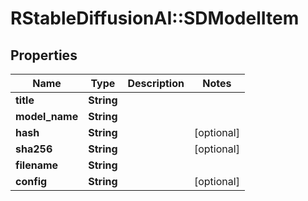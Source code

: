 # RStableDiffusionAI::SDModelItem

## Properties
Name | Type | Description | Notes
------------ | ------------- | ------------- | -------------
**title** | **String** |  | 
**model_name** | **String** |  | 
**hash** | **String** |  | [optional] 
**sha256** | **String** |  | [optional] 
**filename** | **String** |  | 
**config** | **String** |  | [optional] 

